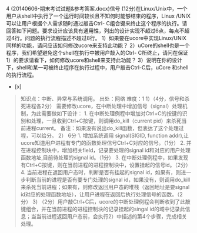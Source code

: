 4
(20140606-期末考试试题&参考答案.docx)信号
(12分)在Linux/Unix中，一个用户从shell中执行了一个运行时间较长且不知何时能够结束的程序，Linux
/UNIX可以让用户根据个人需求随时通过敲击Ctrl-
C组合键来终止这个程序的执行。请回答如下问题。要求设计应该具有通用性，列出的设计实现不超过6点，每点不超过4行。问题的执行流程描述不超过8行。
1）如果要在ucore中实现Linux/UNIX同样的功能，请问应该如何修改ucore来支持此功能？
2）uCore的shell也是一个程序，我们希望避免这个shell在执行中被用户敲入的Ctrl-
C所终止，请问在保证1）的要求请看下，如何修改ucore和shell来支持此功能？
3）说明在你的设计下，shell和某一可被终止程序在执行过程中，用户敲击Ctrl-C后，uCore 和shell的执行流程。  
- [x]  

> 知识点：中断、异常与系统调用。
> 出处：网络
> 难度：1
> 1）（4分，信号和杀死进程各2分）
> 需要修改ucore，在中断处理中增加信号（signal）处理机制，为此需要做如下设计：
> 1\. 在中断处理例程中增加对Ctrl+C的按键的识别和处理，一旦收到Ctrl+C按键，则调用do_kill（current
> pid）来杀死当前进程current。
> 备注：如果没有说出do_kill函数，但表达了这个处理过程，可以给分。
> 2） 6分
> 1\. 增加系统调用 signal(SIGID, function addr),让ucore知道用户进程有专门的函数处理信号Ctrl+C对应的信号。（1分）
> 2\. 并在进程控制块中，增加相关field，记录要处理的signal id和对应的用户处理函数地址,目前待处理的signal id。（1分）
> 3\. 在中断处理例程中，如果发现有Ctrl+C按键，则在当前进程的进程控制块中，设置挂起的信号id。（2分）
> 4\. 当前进程在返回用户态时，判断是否有挂起的signal id，如果有，则进一步判断当前的进程是否有要专门处理的signal
> id，如果没有，则调用do_kill来杀死当前进程；如果有，则修改返回用户态的堆栈（返回地址是要signal
> id对应的处理函数地址），让用户进程在返回后执行处理信号的函数。（2分）
> 3) （2分）用户敲Ctrl+C后，ucore的中断处理例程会判断收到了此敲键组合，并在当前进程的进程控制块的记录挂起的singal
> id的域中记录此信息；当当前进程返回用户态前，会执行2）中描述的第4个步骤，完成相关处理。  
